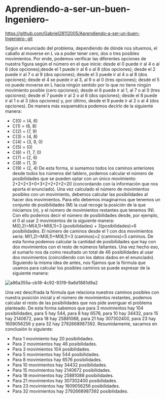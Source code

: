 # Aprendiendo-a-ser-un-buen-Ingeniero-
https://github.com/Gabriel28112005/Aprendiendo-a-ser-un-buen-Ingeniero-.git

Según el enunciado del problema, dependiendo de dónde nos situemos, el caballo al moverse en L va a poder tener cero, dos o tres posibles movimientos. Por ende, podemos verificar las diferentes opciones de nuestra figura según el número en el que inicie: desde el 0 puede ir al 4 o al 6 (dos opciones);desde el 1 puede ir al 6 o al 8 (dos opciones); desde el 2 puede ir al 7 o al 9 (dos opciones); desde el 3 puede ir al 4 o al 8 (dos opciones); desde el 4 se puede ir al 3, al 9 o al 0 (tres opciones); desde el 5 no puede moverse en L hacia ningún sentido por lo que no tiene ningún movimiento posible (cero opciones); desde el 6 puede ir al 1, al 7 o al 0 (tres opciones); desde el 7 puede ir al 2 o al 6 (dos opciones); desde el 8 puede ir al 1 o al 3 (dos opciones) y, por último, desde el 9 puede ir al 2 o al 4 (dos opciones).
De manera más esquemática podemos decirlo de la siguiente manera:
-	C(0) = (4, 6)
-	C(1) = (6, 8)
-	C(2) = (7, 9)
-	C(3) = (4, 8)
-	C(4) = (3, 9, 0)
-	C(5) = (0)
-	C(6) = (1, 7, 0)
-	C(7) = (2, 6)
-	C(8) = (1, 3)
-	C(9) = (2, 4)
De esta forma, si sumamos todos los caminos anteriores desde todos los números del tablero, podemos calcular el número de posibilidades que se pueden optar con un único movimiento: 2+2+2+3+0+3+2+2+2+2=20 (concordando con la información que nos aporta el enunciado).
Una vez calculado el número de movimientos posibles con un movimiento, debemos calcular las posibilidades al hacer dos movimientos. Para ello debemos imaginarnos que tenemos un conjunto de posibilidades (M) la cual recoge la posición de la que iniciamos (n), y el número de movimientos restantes que tenemos (N). Con ello podemos decir el número de posibilidades desde, por ejemplo, el 0 al usar 2 movimientos de la siguiente manera: M(0,2)=M(4,1)+M(6,1)=3 (posibilidades) + 3(posibilidades)=6 posibilidades. El número de caminos desde el 1 con dos movimientos sería: M(1,2)=M(6,1)+M(8,1)=3 (caminos)+2 (caminos)=5 caminos. De esta forma podemos calcular la cantidad de posibilidades que hay con dos movimientos con el resto de números faltantes. Una vez hecho eso, al sumarlo nos da como resultado un total de 46 posibilidades al usar dos movimientos (coincidiendo con los datos dados en el enunciado).
Siguiendo la misma idea de antes, nos fijamos que la fórmula que usamos para calcular los posibles caminos se puede expresar de la siguiente manera:

![a86a355a-cb18-4c92-9319-9a6d1881d9a2](https://github.com/user-attachments/assets/3092c011-899c-4c1f-ac40-db398690e885)

Una vez descifrada la fórmula que relaciona nuestros caminos posibles con nuestra posición inicial y el número de movimientos restantes, podemos calcular el resto de las posibilidades que nos pide averiguar el problema planteado. De esta forma sabemos que para 3 movimientos hay 104 posibilidades, para 5 hay 544, para 8 hay 6576, para 10 hay 34432, para 15 hay 2140672, para 18 hay 25881088, para 21 hay 307302400, para 23 hay 1609056256 y para 32 hay 2792668987392.
Resumidamente, sacamos en conclusión lo siguiente:
-	Para 1 movimiento hay 20 posibilidades.
-	Para 2 movimientos hay 46 posibilidades.
-	Para 3 movimientos 104 posibilidades.
-	Para 5 movimientos hay 544 posibilidades.
-	Para 8 movimientos hay 6576 posibilidades.
-	Para 10 movimientos hay 34432 posibilidades.
-	Para 15 movimientos hay 2140672 posibilidades.
-	Para 18 movimientos hay 25881088 posibilidades.
-	Para 21 movimientos hay 307302400 posibilidades.
-	Para 23 movimientos hay 1609056256 posibilidades.
-	Para 32 movimientos hay 2792668987392 posibilidades.
